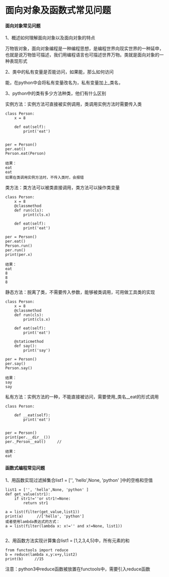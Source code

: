 # 面向对象及函数式常见问题

#### 面向对象常见问题

1、概述如何理解面向对象以及面向对象的特点

万物皆对象，面向对象编程是一种编程思想，是编程世界向现实世界的一种延申，也就是说万物皆可描述，我们用编程语言也可描述世界万物。类就是面向对象的一种表现形式

2、类中的私有变量是否能访问，如果能，那么如何访问

能，在python中会将私有变量改名为，私有变量加上_类名，

3、python中的类有多少方法种类，他们有什么区别

实例方法：实例方法可直接被实例调用，类调用实例方法时需要传入类
```
class Person:
    x = 8

    def eat(self):
        print('eat')


per = Person()
per.eat()
Person.eat(Person)

结果：
eat
eat
如果在类调用实例方法时，不传入类时，会报错
```

类方法：类方法可以被类直接调用，类方法可以操作类变量
```
class Person:
    x = 8
    @classmethod
    def run(cls):
        print(cls.x)

    def eat(self):
        print('eat')

per = Person()
per.eat()
Person.run()
per.run()
print(per.x)

结果：
eat
8
8
8
```

静态方法：脱离了类，不需要传入参数，能够被类调用，可用做工具类的实现
```
class Person:
    x = 8
    @classmethod
    def run(cls):
        print(cls.x)

    def eat(self):
        print('eat')

    @staticmethod
    def say():
        print('say')

per = Person()
per.say()
Person.say()

结果：
say
say
```

私有方法：实例方法的一种，不能直接被访问，需要使用_类名__eat的形式调用
```
class Person:

    def __eat(self):
        print('eat')


per = Person()
print(per.__dir__())
per._Person__eat()     //

结果：
eat
```







#### 函数式编程常见问题

1、用函数实现过滤掉集合list1 = ['', 'hello',None, 'python' ]中的空格和空值

```
list1 = ['', 'hello',None, 'python' ]
def get_value(str1):
    if str1!=''or str1!=None:
        return str1

a = list(filter(get_value,list1))
print(a)      //['hello', 'python']
或者使用lambda表达式的方式：
a = list(filter(lambda x: x!='' and x!=None, list1))


```

2、用函数方法实现计算集合list1 = [1,2,3,4,5]中，所有元素的和

```
from functools import reduce   
b = reduce(lambda x,y:x+y,list2)
print(b)     //15
```
注意：python3中reduce函数被放置在functools中，需要引入reduce函数

